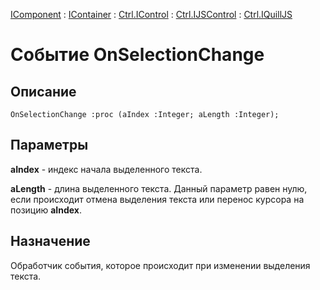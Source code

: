﻿---
Link: .Ctrl.IQuillJS.@OnSelectionChange
---

[IComponent](topic:Com.Custom.ComClasses.IComponent.Default) :
[IContainer](topic:Com.Custom.ComClasses.IContainer.Default) :
[Ctrl.IControl](topic:Com.Custom.ComClasses.Ctrl.IControl.Default) :
[Ctrl.IJSControl](topic:Com.Custom.ComClasses.Ctrl.IJSControl.Default) :
[Ctrl.IQuillJS](Default)

# Событие OnSelectionChange

## Описание

    OnSelectionChange :proc (aIndex :Integer; aLength :Integer);

## Параметры

**aIndex** - индекс начала выделенного текста.

**aLength** - длина выделенного текста. Данный параметр равен нулю, если происходит отмена выделения текста
или перенос курсора на позицию **aIndex**.

## Назначение

Обработчик события, которое происходит при изменении выделения текста.

